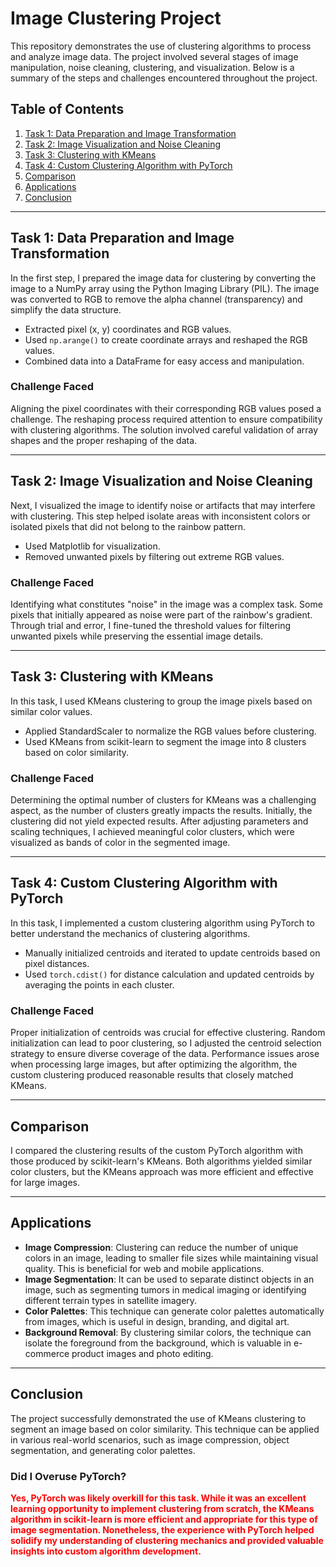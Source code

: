 # Image Clustering Project

This repository demonstrates the use of clustering algorithms to process and analyze image data. The project involved several stages of image manipulation, noise cleaning, clustering, and visualization. Below is a summary of the steps and challenges encountered throughout the project.

## Table of Contents

1. [Task 1: Data Preparation and Image Transformation](#task-1-data-preparation-and-image-transformation)
2. [Task 2: Image Visualization and Noise Cleaning](#task-2-image-visualization-and-noise-cleaning)
3. [Task 3: Clustering with KMeans](#task-3-clustering-with-kmeans)
4. [Task 4: Custom Clustering Algorithm with PyTorch](#task-4-custom-clustering-algorithm-with-pytorch)
5. [Comparison](#comparison)
6. [Applications](#applications)
7. [Conclusion](#conclusion)

---

## Task 1: Data Preparation and Image Transformation

In the first step, I prepared the image data for clustering by converting the image to a NumPy array using the Python Imaging Library (PIL). The image was converted to RGB to remove the alpha channel (transparency) and simplify the data structure.

- Extracted pixel (x, y) coordinates and RGB values.
- Used `np.arange()` to create coordinate arrays and reshaped the RGB values.
- Combined data into a DataFrame for easy access and manipulation.

### Challenge Faced
Aligning the pixel coordinates with their corresponding RGB values posed a challenge. The reshaping process required attention to ensure compatibility with clustering algorithms. The solution involved careful validation of array shapes and the proper reshaping of the data.

---

## Task 2: Image Visualization and Noise Cleaning

Next, I visualized the image to identify noise or artifacts that may interfere with clustering. This step helped isolate areas with inconsistent colors or isolated pixels that did not belong to the rainbow pattern.

- Used Matplotlib for visualization.
- Removed unwanted pixels by filtering out extreme RGB values.

### Challenge Faced
Identifying what constitutes "noise" in the image was a complex task. Some pixels that initially appeared as noise were part of the rainbow's gradient. Through trial and error, I fine-tuned the threshold values for filtering unwanted pixels while preserving the essential image details.

---

## Task 3: Clustering with KMeans

In this task, I used KMeans clustering to group the image pixels based on similar color values.

- Applied StandardScaler to normalize the RGB values before clustering.
- Used KMeans from scikit-learn to segment the image into 8 clusters based on color similarity.

### Challenge Faced
Determining the optimal number of clusters for KMeans was a challenging aspect, as the number of clusters greatly impacts the results. Initially, the clustering did not yield expected results. After adjusting parameters and scaling techniques, I achieved meaningful color clusters, which were visualized as bands of color in the segmented image.

---

## Task 4: Custom Clustering Algorithm with PyTorch

In this task, I implemented a custom clustering algorithm using PyTorch to better understand the mechanics of clustering algorithms.

- Manually initialized centroids and iterated to update centroids based on pixel distances.
- Used `torch.cdist()` for distance calculation and updated centroids by averaging the points in each cluster.

### Challenge Faced
Proper initialization of centroids was crucial for effective clustering. Random initialization can lead to poor clustering, so I adjusted the centroid selection strategy to ensure diverse coverage of the data. Performance issues arose when processing large images, but after optimizing the algorithm, the custom clustering produced reasonable results that closely matched KMeans.

---

## Comparison

I compared the clustering results of the custom PyTorch algorithm with those produced by scikit-learn's KMeans. Both algorithms yielded similar color clusters, but the KMeans approach was more efficient and effective for large images.

---

## Applications

- **Image Compression**: Clustering can reduce the number of unique colors in an image, leading to smaller file sizes while maintaining visual quality. This is beneficial for web and mobile applications.
- **Image Segmentation**: It can be used to separate distinct objects in an image, such as segmenting tumors in medical imaging or identifying different terrain types in satellite imagery.
- **Color Palettes**: This technique can generate color palettes automatically from images, which is useful in design, branding, and digital art.
- **Background Removal**: By clustering similar colors, the technique can isolate the foreground from the background, which is valuable in e-commerce product images and photo editing.

---

## Conclusion

The project successfully demonstrated the use of KMeans clustering to segment an image based on color similarity. This technique can be applied in various real-world scenarios, such as image compression, object segmentation, and generating color palettes.

### Did I Overuse PyTorch?

**<span style="color:red;">Yes, PyTorch was likely overkill for this task. While it was an excellent learning opportunity to implement clustering from scratch, the KMeans algorithm in scikit-learn is more efficient and appropriate for this type of image segmentation. Nonetheless, the experience with PyTorch helped solidify my understanding of clustering mechanics and provided valuable insights into custom algorithm development.</span>**

